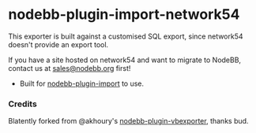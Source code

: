 nodebb-plugin-import-network54
==========================

This exporter is built against a customised SQL export, since network54 doesn't provide an export tool.

If you have a site hosted on network54 and want to migrate to NodeBB, contact us at sales@nodebb.org first!

* Built for [nodebb-plugin-import](https://github.com/akhoury/nodebb-plugin-import) to use.

### Credits

Blatently forked from @akhoury's [nodebb-plugin-vbexporter](https://github.com/akhoury/nodebb-plugin-import-vbulletin), thanks bud.
